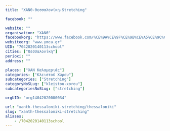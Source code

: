 ```yaml
---
title: "ΧΑΝΘ-Θεσσαλονίκη-Stretching"

facebook: ""

website: ""
organisation: "ΧΑΝΘ"
facebookorg: "https://www.facebook.com/%CE%9A%CE%9F%CE%9B%CE%A5%CE%9C%CE%92%CE%97%CE%A4%CE%99%CE%9A%CE%9F-%CE%A7%CE%91%CE%9D%CE%98-158035910891406/"
websiteorg: "www.ymca.gr"
UID: "7042020140113school"
cities: ["Θεσσαλονίκη"]
perioxi: ""
address: ""

places: ["ΧΑΝ Καλαμαριάς"]
categories: ["Κλειστού Χώρου"]
subcategories: ["Stretching"]
categoryNoSLug: ["kleistou-xorou"]
subcategoriesNoSLug: ["stretching"]

orgUID: "org14042020000034"

url: "xanth-thessaloniki-stretching/thessaloniki"
slug: "xanth-thessaloniki-stretching"
aliases:
    - /7042020140113school
---
```





